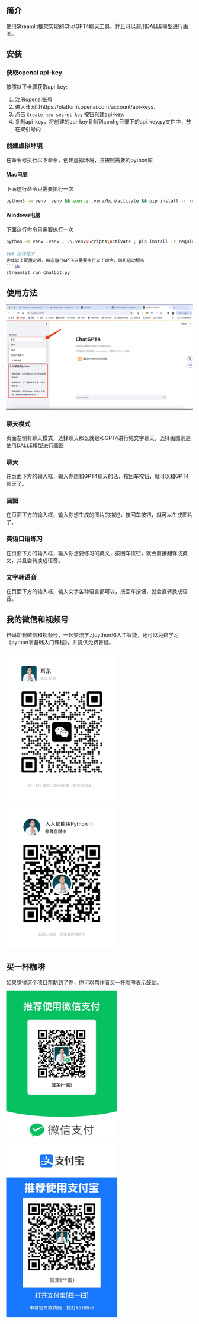 ## 简介
使用Streamlit框架实现的ChatGPT4聊天工具，并且可以调用DALLE模型进行画图。

## 安装
### 获取openai api-key

按照以下步骤获取api-key:

1. 注册openai账号
2. 进入该网址https://platform.openai.com/account/api-keys.
3. 点击  `Create new secret key` 按钮创建api-key.
4. 复制api-key，将创建的api-key复制到config目录下的api_key.py文件中，放在双引号内


### 创建虚拟环境
在命令号执行以下命令，创建虚拟环境，并按照需要的python库

#### Mac电脑
下面这行命令只需要执行一次
```sh
python3 -m venv .venv && source .venv/bin/activate && pip install -r requirements.txt
```
#### Windows电脑
下面这行命令只需要执行一次
```sh
python -m venv .venv ; .\.venv\Scripts\activate ; pip install -r requirements.txt

### 运行程序
完成以上配置之后，每次运行GPT4只需要执行以下命令，即可启动服务
```sh
streamlit run Chatbot.py
```
## 使用方法
<img src="assets/运行后的效果图.jpg" alt="运行后的效果图" width="720px" />

### 聊天模式
页面左侧有聊天模式，选择聊天那么就是和GPT4进行纯文字聊天，选择画图则是使用DALLE模型进行画图
### 聊天
在页面下方的输入框，输入你想和GPT4聊天的话，按回车按钮，就可以和GPT4聊天了。
### 画图
在页面下方的输入框，输入你想生成的图片的描述，按回车按钮，就可以生成图片了。
### 英语口语练习
在页面下方的输入框，输入你想要练习的英文，按回车按钮，就会直接翻译成英文，并且会转换成语音。
### 文字转语音
在页面下方的输入框，输入文字各种语言都可以，按回车按钮，就会直转换成语音。

## 我的微信和视频号
扫码加我微信和视频号，一起交流学习python和人工智能，还可以免费学习《python零基础入门课程》，并提供免费答疑。

<img src="assets/微信.jpg" alt="微信" width="300px" /><img src="assets/视频号.jpg" alt="视频号"  width="300px"/>


## 买一杯咖啡
如果觉得这个项目帮助到了你，你可以帮作者买一杯咖啡表示鼓励。

<img src="assets/微信收款码.jpg" alt="微信收款码" width="300px" />    <img src="assets/支付宝收款码.jpg" alt="支付宝收款码" width="300px" />
